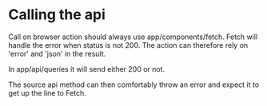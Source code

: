 # Calling the api

Call on browser action should always use app/components/fetch. Fetch will
handle the error when status is not 200. The action can therefore rely on
'error' and 'json' in the result.

In app/api/queries it will send either 200 or not.

The source api method can then comfortably throw an error and expect it to get up the line to Fetch.
